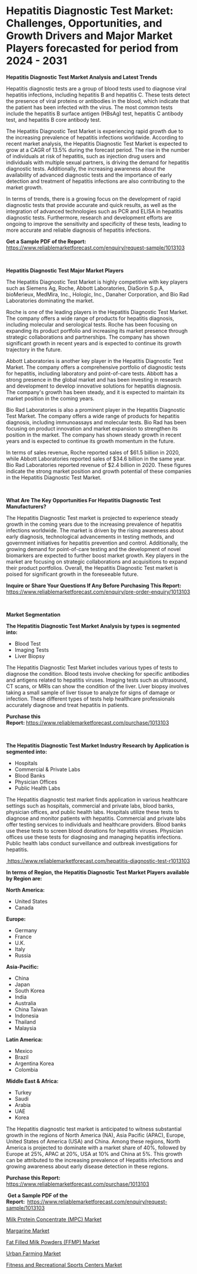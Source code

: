 <p><h1>Hepatitis Diagnostic Test Market: Challenges, Opportunities, and Growth Drivers and Major Market Players forecasted for period from 2024 - 2031</h1></p><p><strong>Hepatitis Diagnostic Test Market Analysis and Latest Trends</strong></p>
<p><p>Hepatitis diagnostic tests are a group of blood tests used to diagnose viral hepatitis infections, including hepatitis B and hepatitis C. These tests detect the presence of viral proteins or antibodies in the blood, which indicate that the patient has been infected with the virus. The most common tests include the hepatitis B surface antigen (HBsAg) test, hepatitis C antibody test, and hepatitis B core antibody test.</p><p>The Hepatitis Diagnostic Test Market is experiencing rapid growth due to the increasing prevalence of hepatitis infections worldwide. According to recent market analysis, the Hepatitis Diagnostic Test Market is expected to grow at a CAGR of 13.5% during the forecast period. The rise in the number of individuals at risk of hepatitis, such as injection drug users and individuals with multiple sexual partners, is driving the demand for hepatitis diagnostic tests. Additionally, the increasing awareness about the availability of advanced diagnostic tests and the importance of early detection and treatment of hepatitis infections are also contributing to the market growth.</p><p>In terms of trends, there is a growing focus on the development of rapid diagnostic tests that provide accurate and quick results, as well as the integration of advanced technologies such as PCR and ELISA in hepatitis diagnostic tests. Furthermore, research and development efforts are ongoing to improve the sensitivity and specificity of these tests, leading to more accurate and reliable diagnosis of hepatitis infections.</p></p>
<p><strong>Get a Sample PDF of the Report:&nbsp;</strong> <a href="https://www.reliablemarketforecast.com/enquiry/request-sample/1013103">https://www.reliablemarketforecast.com/enquiry/request-sample/1013103</a></p>
<p>&nbsp;</p>
<p><strong>Hepatitis Diagnostic Test Major Market Players</strong></p>
<p><p>The Hepatitis Diagnostic Test Market is highly competitive with key players such as Siemens Ag, Roche, Abbott Laboratories, DiaSorin S.p.A, bioMerieux, MedMira, Inc., Hologic, Inc., Danaher Corporation, and Bio Rad Laboratories dominating the market. </p><p>Roche is one of the leading players in the Hepatitis Diagnostic Test Market. The company offers a wide range of products for hepatitis diagnosis, including molecular and serological tests. Roche has been focusing on expanding its product portfolio and increasing its market presence through strategic collaborations and partnerships. The company has shown significant growth in recent years and is expected to continue its growth trajectory in the future.</p><p>Abbott Laboratories is another key player in the Hepatitis Diagnostic Test Market. The company offers a comprehensive portfolio of diagnostic tests for hepatitis, including laboratory and point-of-care tests. Abbott has a strong presence in the global market and has been investing in research and development to develop innovative solutions for hepatitis diagnosis. The company's growth has been steady, and it is expected to maintain its market position in the coming years.</p><p>Bio Rad Laboratories is also a prominent player in the Hepatitis Diagnostic Test Market. The company offers a wide range of products for hepatitis diagnosis, including immunoassays and molecular tests. Bio Rad has been focusing on product innovation and market expansion to strengthen its position in the market. The company has shown steady growth in recent years and is expected to continue its growth momentum in the future.</p><p>In terms of sales revenue, Roche reported sales of $61.5 billion in 2020, while Abbott Laboratories reported sales of $34.6 billion in the same year. Bio Rad Laboratories reported revenue of $2.4 billion in 2020. These figures indicate the strong market position and growth potential of these companies in the Hepatitis Diagnostic Test Market.</p></p>
<p>&nbsp;</p>
<p><strong>What Are The Key Opportunities For Hepatitis Diagnostic Test Manufacturers?</strong></p>
<p><p>The Hepatitis Diagnostic Test market is projected to experience steady growth in the coming years due to the increasing prevalence of hepatitis infections worldwide. The market is driven by the rising awareness about early diagnosis, technological advancements in testing methods, and government initiatives for hepatitis prevention and control. Additionally, the growing demand for point-of-care testing and the development of novel biomarkers are expected to further boost market growth. Key players in the market are focusing on strategic collaborations and acquisitions to expand their product portfolios. Overall, the Hepatitis Diagnostic Test market is poised for significant growth in the foreseeable future.</p></p>
<p><strong>Inquire or Share Your Questions If Any Before Purchasing This Report:</strong> <a href="https://www.reliablemarketforecast.com/enquiry/pre-order-enquiry/1013103">https://www.reliablemarketforecast.com/enquiry/pre-order-enquiry/1013103</a></p>
<p>&nbsp;</p>
<p><strong>Market Segmentation</strong></p>
<p><strong>The Hepatitis Diagnostic Test Market Analysis by types is segmented into:</strong></p>
<p><ul><li>Blood Test</li><li>Imaging Tests</li><li>Liver Biopsy</li></ul></p>
<p><p>The Hepatitis Diagnostic Test Market includes various types of tests to diagnose the condition. Blood tests involve checking for specific antibodies and antigens related to hepatitis viruses. Imaging tests such as ultrasound, CT scans, or MRIs can show the condition of the liver. Liver biopsy involves taking a small sample of liver tissue to analyze for signs of damage or infection. These different types of tests help healthcare professionals accurately diagnose and treat hepatitis in patients.</p></p>
<p><strong>Purchase this Report:&nbsp;</strong><a href="https://www.reliablemarketforecast.com/purchase/1013103">https://www.reliablemarketforecast.com/purchase/1013103</a></p>
<p>&nbsp;</p>
<p><strong>The Hepatitis Diagnostic Test Market Industry Research by Application is segmented into:</strong></p>
<p><ul><li>Hospitals</li><li>Commercial & Private Labs</li><li>Blood Banks</li><li>Physician Offices</li><li>Public Health Labs</li></ul></p>
<p><p>The Hepatitis diagnostic test market finds application in various healthcare settings such as hospitals, commercial and private labs, blood banks, physician offices, and public health labs. Hospitals utilize these tests to diagnose and monitor patients with hepatitis. Commercial and private labs offer testing services to individuals and healthcare providers. Blood banks use these tests to screen blood donations for hepatitis viruses. Physician offices use these tests for diagnosing and managing hepatitis infections. Public health labs conduct surveillance and outbreak investigations for hepatitis.</p></p>
<p><a href="https://www.reliablemarketforecast.com/hepatitis-diagnostic-test-r1013103">&nbsp;https://www.reliablemarketforecast.com/hepatitis-diagnostic-test-r1013103</a></p>
<p><strong>In terms of Region, the Hepatitis Diagnostic Test Market Players available by Region are:</strong></p>
<p>
    <p> <strong> North America: </strong>
        <ul>
            <li>United States</li>
            <li>Canada</li>
        </ul>
        </p> 
    <p> <strong> Europe: </strong>
        <ul>
            <li>Germany</li>
            <li>France</li>
            <li>U.K.</li>
            <li>Italy</li>
            <li>Russia</li>
        </ul>
        </p> 
    <p> <strong> Asia-Pacific: </strong>
        <ul>
            <li>China</li>
            <li>Japan</li>
            <li>South Korea</li>
            <li>India</li>
            <li>Australia</li>
            <li>China Taiwan</li>
            <li>Indonesia</li>
            <li>Thailand</li>
            <li>Malaysia</li>
        </ul>
        </p> 
    <p> <strong> Latin America: </strong>
        <ul>
            <li>Mexico</li>
            <li>Brazil</li>
            <li>Argentina Korea</li>
            <li>Colombia</li>
        </ul>
        </p> 
    <p> <strong> Middle East & Africa: </strong>
        <ul>
            <li>Turkey</li>
            <li>Saudi</li>
            <li>Arabia</li>
            <li>UAE</li>
            <li>Korea</li>
        </ul>
    </p>
    </p>
<p><p>The Hepatitis diagnostic test market is anticipated to witness substantial growth in the regions of North America (NA), Asia Pacific (APAC), Europe, United States of America (USA) and China. Among these regions, North America is projected to dominate with a market share of 40%, followed by Europe at 25%, APAC at 20%, USA at 10% and China at 5%. This growth can be attributed to the increasing prevalence of Hepatitis infections and growing awareness about early disease detection in these regions.</p></p>
<p><strong>Purchase this Report: </strong><a href="https://www.reliablemarketforecast.com/purchase/1013103">https://www.reliablemarketforecast.com/purchase/1013103</a></p>
<p>&nbsp;<strong>Get a Sample PDF of the Report:&nbsp;&nbsp;</strong><a href="https://www.reliablemarketforecast.com/enquiry/request-sample/1013103">https://www.reliablemarketforecast.com/enquiry/request-sample/1013103</a></p>
<p><strong></strong></p>
<p><p><a href="https://medium.com/@jewelmohr42/evaluating-global-milk-protein-concentrate-mpc-market-trends-and-growth-opportunities-by-region-b9f4aa892c70">Milk Protein Concentrate (MPC) Market</a></p><p><a href="https://medium.com/@clairhane_9803/margarine-market-outlook-complete-industry-analysis-2024-to-2031-80bf0d673203">Margarine Market</a></p><p><a href="https://medium.com/@omamuller/deep-dive-into-the-fat-filled-milk-powders-ffmp-market-itstrends-market-segmentation-and-abca3c04ca1a">Fat Filled Milk Powders (FFMP) Market</a></p><p><a href="https://github.com/nathandecarvalho/Market-Research-Report-List-4/blob/main/urban-farming-market.md">Urban Farming Market</a></p><p><a href="https://github.com/JosephWillisbXXgf/Market-Research-Report-List-1/blob/main/fitness-and-recreational-sports-centers-market.md">Fitness and Recreational Sports Centers Market</a></p></p>